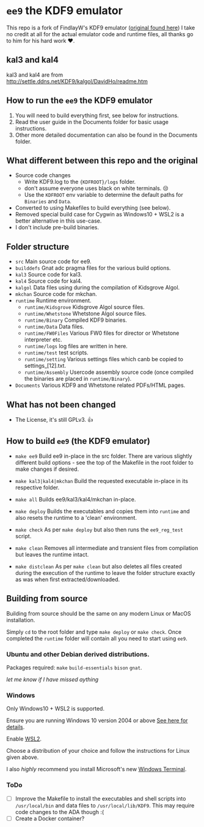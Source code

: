 # `ee9` the KDF9 emulator
This repo is a fork of FindlayW's KDF9 emulator ([original found here](http://www.findlayw.plus.com/KDF9/#Emulator)) I take no credit at all for the actual emulator code and runtime files, all thanks go to him for his hard work :heart:.

## kal3 and kal4
kal3 and kal4 are from http://settle.ddns.net/KDF9/kalgol/DavidHo/readme.htm

## How to run the `ee9` the KDF9 emulator
1. You will need to build everything first, see below for instructions.
2. Read the user guide in the Documents folder for basic usage instructions.
3. Other more detailed documentation can also be found in the Documents folder.

## What different between this repo and the original
- Source code changes 
    - Write KDF9.log to the `{KDFROOT}/logs` folder.
    - don't assume everyone uses black on white terminals. :unamused:
    - Use the `KDFROOT` env variable to determine the default paths for `Binaries` and `Data`.
- Converted to using Makefiles to build everything (see below).
- Removed special build case for Cygwin as Windows10 + WSL2 is a better alternative in this use-case.
- I don't include pre-build binaries.

## Folder structure
- `src` Main source code for ee9.
- `builddefs` Gnat adc pragma files for the various build options.
- `kal3` Source code for kal3.
- `kal4` Source code for kal4.
- `kalgol` Data files using during the compilation of Kidsgrove Algol.
- `mkchan` Source code for mkchan.
- `runtime` Runtime environment.
    - `runtime/Kidsgrove` Kidsgrove Algol source files.
    - `runtime/Whetstone` Whetstone Algol source files.
    - `runtime/Binary` Compiled KDF9 binaries.
    - `runtime/Data` Data files.
    - `runtime/FW0Files` Various FW0 files for director or Whetstone interpreter etc.
    - `runtime/logs` log files are written in here.
    - `runtime/test` test scripts.
    - `runtime/setting` Various settings files which canb be copied to settings_[12].txt.
    - `runtime/Assembly` Usercode assembly source code (once compiled the binaries are placed in `runtime/Binary`).
- `Documents` Various KDF9 and Whetstone related PDFs/HTML pages.

## What has not been changed
- The License, it's still GPLv3. :thumbsup:

## How to build `ee9` (the KDF9 emulator)
- `make ee9`
    Build ee9 in-place in the src folder.
    There are various slightly different build options - see the top of the Makefile in the root folder to make changes if desired.

- `make kal3|kal4|mkchan`
    Build the requested executable in-place in its respective folder.

- `make all`
    Builds ee9/kal3/kal4/mkchan in-place.

- `make deploy`
    Builds the executables and copies them into `runtime` and also resets the runtime to a 'clean' environment.

- `make check`
    As per `make deploy` but also then runs the `ee9_reg_test` script.

- `make clean`
    Removes all intermediate and transient files from compilation but leaves the runtime intact.

- `make distclean`
    As per `make clean` but also deletes all files created during the execution of the runtime to leave the folder structure 
    exactly as was when first extracted/downloaded.
    
## Building from source
Building from source should be the same on any modern Linux or MacOS installation.

Simply `cd` to the root folder and type `make deploy` or `make check`.
Once completed the `runtime` folder will contain all you need to start using `ee9`.

### Ubuntu and other Debian derived distributions.
Packages required: `make` `build-essentials` `bison` `gnat`.

*let me know if I have missed aything*

### Windows
Only Windows10 + WSL2 is supported.

Ensure you are running Windows 10 version 2004 or above [See here for details](https://docs.microsoft.com/en-us/windows/whats-new/whats-new-windows-10-version-2004).

Enable [WSL2](https://docs.microsoft.com/en-us/windows/wsl/install-win10).

Choose a distribution of your choice and follow the instructions for Linux given above.

I also *highly* recommend you install Microsoft's new [Windows Terminal](https://github.com/microsoft/terminal).

### ToDo
- [ ] Improve the Makefile to install the executables and shell scripts into `/usr/local/bin` and data files to `/usr/local/lib/KDF9`. This may require code changes to the ADA though :(
- [ ] Create a Docker container?